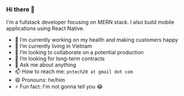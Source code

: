 ### Hi there 👋

I'm a fullstack developer focusing on MERN stack. 
I also build mobile applications using React Native.

- 🔭 I’m currently working on my health and making customers happy
- 🌱 I’m currently living in Vietnam
- 👯 I’m looking to collaborate on a potential production
- 🤔 I’m looking for long-term contracts
- 💬 Ask me about anything
- 📫 How to reach me: `pntech20 at gmail dot com`
- 😄 Pronouns: he/him
- ⚡ Fun fact: I'm not gonna tell you 😂
